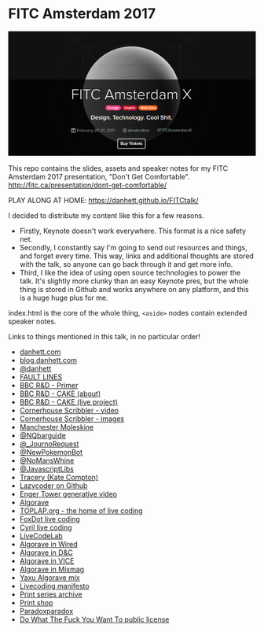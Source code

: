# FITC Amsterdam 2017

![FITC Logo](/assets/cover.png)

This repo contains the slides, assets and speaker notes for my FITC Amsterdam 2017 presentation, "Don't Get Comfortable". http://fitc.ca/presentation/dont-get-comfortable/

PLAY ALONG AT HOME: https://danhett.github.io/FITCtalk/

I decided to distribute my content like this for a few reasons.
- Firstly, Keynote doesn't work everywhere. This format is a nice safety net.
- Secondly, I constantly say I'm going to send out resources and things, and forget every time. This way, links and additional thoughts are stored with the talk, so anyone can go back through it and get more info.
- Third, I like the idea of using open source technologies to power the talk. It's slightly more clunky than an easy Keynote pres, but the whole thing is stored in Github and works anywhere on any platform, and this is a huge huge plus for me.

index.html is the core of the whole thing, `<aside>` nodes contain extended speaker notes.

Links to things mentioned in this talk, in no particular order!
- [danhett.com](http://danhett.com)
- [blog.danhett.com](http://blog.danhett.com)
- [@danhett](http://twitter.com/danhett)
- [FAULT LINES](futureeverything.org/news/fault-lines-artists-announced/)
- [BBC R&D - Primer](http://www.bbc.co.uk/rd/projects/nearly-live-production)
- [BBC R&D - CAKE (about)](http://www.bbc.co.uk/rd/projects/cake)
- [BBC R&D - CAKE (live project)](http://www.bbc.co.uk/taster/projects/cook-along-kitchen-experience)
- [Cornerhouse Scribbler - video](https://vimeo.com/140447843)
- [Cornerhouse Scribbler - images](https://www.flickr.com/photos/cornerhousemanchester/sets/72157648954887703/)
- [Manchester Moleskine](http://www.manchestermoleskine.co.uk/)
- [@NQbarguide](http://twitter.com/NQbarguide)
- [@_JournoRequest](http://twitter.com/_JournoRequest)
- [@NewPokemonBot](http://twitter.com/NewPokemonBot)
- [@NoMansWhine](http://twitter.com/NoMansWhine)
- [@JavascriptLibs](http://twitter.com/JavascriptLibs)
- [Tracery (Kate Compton)](https://github.com/galaxykate/tracery)
- [Lazycoder on Github](https://github.com/danhett/lazycoder)
- [Enger Tower generative video](https://vimeo.com/190071294)
- [Algorave](http://alograve.com)
- [TOPLAP.org - the home of live coding](http://toplap.org)
- [FoxDot live coding](foxdot.org)
- [Cyril live coding](http://cyrilcode.com/)
- [LiveCodeLab](livecodelab.net/play/index.html)
- [Algorave in Wired](http://www.wired.co.uk/article/algorave)
- [Algorave in D&C](http://www.dazeddigital.com/artsandculture/article/16150/1/what-on-earth-is-livecoding)
- [Algorave in VICE](https://www.vice.com/en_us/article/algorave-is-the-future-of-dance-music-if-youre-an-html-coder)
- [Algorave in Mixmag](mixmag.net/feature/algorave/)
- [Yaxu Algorave mix](https://soundcloud.com/mixmag-1/welcome-to-the-algorave-movement-mixed-by-yaxu)
- [Livecoding manifesto](https://toplap.org/wiki/ManifestoDraft)
- [Print series archive](https://www.flickr.com/photos/137966286@N03/albums/with/72157661436770562)
- [Print shop](danhett.tictail.com)
- [Paradoxparadox](http://www.protovoulia.info/paradoxparadox)
- [Do What The Fuck You Want To public license](https://en.wikipedia.org/wiki/WTFPL)
